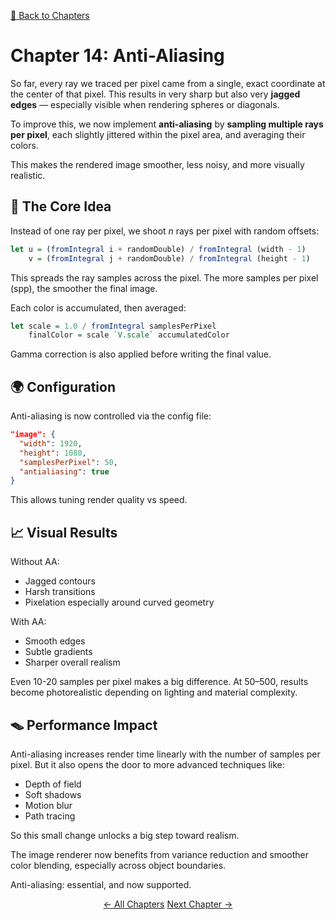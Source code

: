 [🔗 Back to Chapters](/README.md#-chapters)

# Chapter 14: Anti-Aliasing

So far, every ray we traced per pixel came from a single, exact coordinate at the center of that pixel. This results in very sharp but also very **jagged edges** — especially visible when rendering spheres or diagonals.

To improve this, we now implement **anti-aliasing** by **sampling multiple rays per pixel**, each slightly jittered within the pixel area, and averaging their colors.

This makes the rendered image smoother, less noisy, and more visually realistic.

## 🔢 The Core Idea

Instead of one ray per pixel, we shoot _n_ rays per pixel with random offsets:

```haskell
let u = (fromIntegral i + randomDouble) / fromIntegral (width - 1)
    v = (fromIntegral j + randomDouble) / fromIntegral (height - 1)
```

This spreads the ray samples across the pixel. The more samples per pixel (spp), the smoother the final image.

Each color is accumulated, then averaged:

```haskell
let scale = 1.0 / fromIntegral samplesPerPixel
    finalColor = scale `V.scale` accumulatedColor
```

Gamma correction is also applied before writing the final value.

## 🌍 Configuration

Anti-aliasing is now controlled via the config file:

```json
"image": {
  "width": 1920,
  "height": 1080,
  "samplesPerPixel": 50,
  "antialiasing": true
}
```

This allows tuning render quality vs speed.

## 📈 Visual Results

Without AA:

- Jagged contours
- Harsh transitions
- Pixelation especially around curved geometry

With AA:

- Smooth edges
- Subtle gradients
- Sharper overall realism

Even 10-20 samples per pixel makes a big difference. At 50–500, results become photorealistic depending on lighting and material complexity.

## 🪤 Performance Impact

Anti-aliasing increases render time linearly with the number of samples per pixel. But it also opens the door to more advanced techniques like:

- Depth of field
- Soft shadows
- Motion blur
- Path tracing

So this small change unlocks a big step toward realism.

The image renderer now benefits from variance reduction and smoother color blending, especially across object boundaries.

Anti-aliasing: essential, and now supported.

<div align="center">
  <a href="./13_front_vs_backfaces.md">← All Chapters</a>
  <a href="./15_diffuse_materials.md">Next Chapter →</a>
</div>
